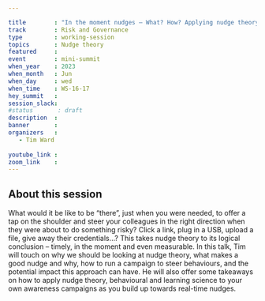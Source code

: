 ```yaml
---

title        : "In the moment nudges – What? How? Applying nudge theory to awareness"
track        : Risk and Governance
type         : working-session
topics       : Nudge theory
featured     :
event        : mini-summit
when_year    : 2023
when_month   : Jun
when_day     : wed
when_time    : WS-16-17
hey_summit   : 
session_slack:
#status       : draft
description  :
banner       : 
organizers   :
   - Tim Ward
  
youtube_link : 
zoom_link    :  
---
```



## About this session

What would it be like to be “there”, just when you were needed, to offer a tap on the shoulder and steer your colleagues in the right direction when they were about to do something risky? Click a link, plug in a USB, upload a file, give away their credentials…? This takes nudge theory to its logical conclusion – timely, in the moment and even measurable. In this talk, Tim will touch on why we should be looking at nudge theory, what makes a good nudge and why, how to run a campaign to steer behaviours, and the potential impact this approach can have. He will also offer some takeaways on how to apply nudge theory, behavioural and learning science to your own awareness campaigns as you build up towards real-time nudges.
